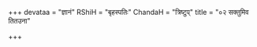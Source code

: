 +++
devataa = "ज्ञानं"
RShiH = "बृहस्पतिः"
ChandaH = "त्रिष्टुप्"
title = "०२ सक्तुमिव तितउना"

+++
